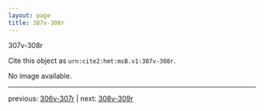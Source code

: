 ```yaml
---
layout: page
title: 307v-308r
---
```


307v-308r

Cite this object as `urn:cite2:hmt:msB.v1:307v-308r`.

No image available. 



---

previous: [306v-307r](../306v-307r/) | next: [308v-309r](../308v-309r/)